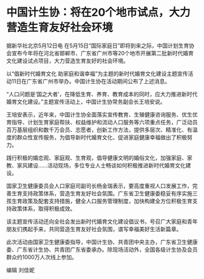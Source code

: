 # 中国计生协：将在20个地市试点，大力营造生育友好社会环境

据新华社北京5月12日电
在5月15日“国际家庭日”即将到来之际，中国计划生育协会宣布今年将在河北省邯郸市、广东省广州市等20个地市开展第二批新时代婚育文化建设试点项目，大力营造生育友好的社会环境。

以“倡新时代婚育文化 助家庭和谐幸福”为主题的新时代婚育文化建设主题宣传活动11日在广东省广州市举办。中国计生协在活动期间公布了上述消息。

“人口问题是‘国之大者’，在降低生育、养育、教育成本的同时，应大力推进新时代婚育文化建设。”主题宣传活动上，中国计生协常务副会长王培安说。

王培安表示，近年来，中国计生协全面落实宣传教育、生殖健康咨询服务、优生优育指导、计划生育家庭帮扶、权益维护和流动人口服务等六项重点任务，广泛动员百万基层组织和数千万会员、志愿者，创新工作方法，提供多层次、精准化、有温度的群众性宣传服务，为倡导新时代婚育文化、促进家庭健康幸福做出了积极努力。

践行积极的婚恋观、家庭观、生育观，倡导健康文明的婚俗文化，加强家庭、家教、家风建设……活动现场，多位专业人士畅谈如何积极推进新时代婚育文化建设。

国家卫生健康委员会人口家庭司副司长杨金瑞表示，要高度重视人口发展工作，完善生育支持政策体系，营造生育友好社会氛围。广东省卫生健康委稳妥有序实施三孩生育政策及配套支持措施，健全人口服务管理制度，加快构建全方位积极生育支持政策体系，取得积极成效。

该主题宣传活动还向全社会发出新时代婚育文化建设倡议书，号召广大家庭和青年朋友们携起手来，共同营造生育友好社会氛围，谱写幸福美好生活新篇章。

此次活动由国家卫生健康委指导，中国计生协、共青团中央主办，广东省卫生健康委、广东省计生协、共青团广东省委承办。除现场活动外，全国各级计生协及会员群众约1000万人次线上参加。

编辑 刘佳妮

